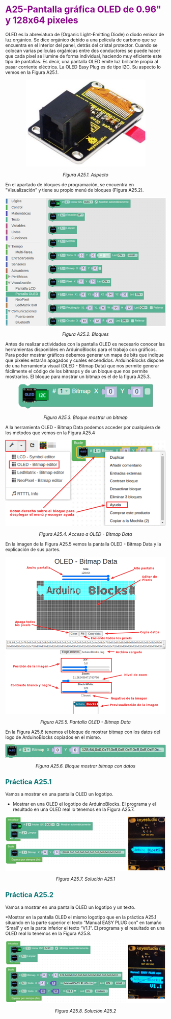 # <FONT COLOR=#8B008B>A25-Pantalla gráfica OLED de 0.96" y 128x64 pixeles</font>
OLED es la abreviatura de (Organic Light-Emitting Diode) o diodo emisor de luz orgánico. Se dice orgánico debido a una película de carbono que se encuentra en el interior del panel, detrás del cristal protector. Cuando se colocan varias películas orgánicas entre dos conductores se puede hacer que cada pixel se ilumine de forma individual, haciendo muy eficiente este tipo de pantallas. Es decir, una pantalla OLED emite luz brillante propia al pasar corriente eléctrica. La OLED Easy Plug es de tipo I2C. Su aspecto lo vemos en la Figura A25.1.

<center>

![Aspecto](../img/A25/FA25_1.png)

*Figura A25.1. Aspecto*

</center>

En el apartado de bloques de programación, se encuentra en "Visualización" y tiene su propio menú de bloques (Figura A25.2).

<center>

![Bloques](../img/A25/FA25_2.png)

*Figura A25.2. Bloques*

</center>

Antes de realizar actividades con la pantalla OLED es necesario conocer las herramientas disponibles en ArduinoBlocks para el trabajo con gráficos. Para poder mostrar gráficos debemos generar un mapa de bits que indique que pixeles estarán apagados y cuales encendidos. ArduinoBlocks dispone de una herramienta visual (OLED - Bitmap Data) que nos permite generar fácilmente el código de los bitmaps y de un bloque que nos permite mostrarlos. El bloque para mostrar un bitmap es el de la figura A25.3.

<center>

![Bloque mostrar un bitmap](../img/A25/FA25_3.png)

*Figura A25.3. Bloque mostrar un bitmap*

</center>

A la herramienta OLED - Bitmap Data podemos acceder por cualquiera de los métodos que vemos en la Figura A25.4

<center>

![Acceso a OLED - Bitmap Data](../img/A25/FA25_4.png)

*Figura A25.4. Acceso a OLED - Bitmap Data*

</center>

En la imagen de la Figura A25.5 vemos la pantalla OLED - Bitmap Data y la explicación de sus partes.

<center>

![Pantalla OLED - Bitmap Data](../img/A25/FA25_5.png)

*Figura A25.5. Pantalla OLED - Bitmap Data*

</center>

En la Figura A25.6 tenemos el bloque de mostrar bitmap con los datos del logo de ArduinoBlocks copiados en el mismo.

<center>

![Bloque mostrar bitmap con datos](../img/A25/FA25_6.png)

*Figura A25.6. Bloque mostrar bitmap con datos*

</center>

## <FONT COLOR=#007575>**Práctica A25.1**</font>
Vamos a mostrar en una pantalla OLED un logotipo.

* Mostrar en una OLED el logotipo de ArduinoBlocks. El programa y el resultado en una OLED real lo tenemos en la Figura A25.7.

<center>

![Solución A25.1](../img/A25/FA25_7.png)

*Figura A25.7. Solución A25.1*

</center>

## <FONT COLOR=#007575>**Práctica A25.2**</font>
Vamos a mostrar en una pantalla OLED un logotipo y un texto.

*Mostrar en la pantalla OLED el mismo logotipo que en la práctica A25.1 situando en la parte superior el texto “Manual EASY PLUG con” en tamaño ‘Small’ y en la parte inferior el texto “V1.1”. El programa y el resultado en una OLED real lo tenemos en la Figura A25.8.

<center>

![Solución A25.2](../img/A25/FA25_8.png)

*Figura A25.8. Solución A25.2*

</center>
